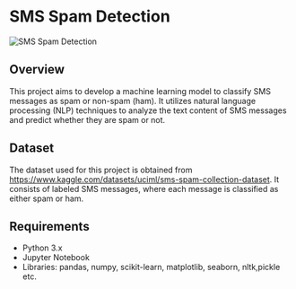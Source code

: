 # SMS Spam Detection

![SMS Spam Detection](https://your_image_link_here.jpg)

## Overview

This project aims to develop a machine learning model to classify SMS messages as spam or non-spam (ham). It utilizes natural language processing (NLP) techniques to analyze the text content of SMS messages and predict whether they are spam or not.

## Dataset

The dataset used for this project is obtained from https://www.kaggle.com/datasets/uciml/sms-spam-collection-dataset. It consists of labeled SMS messages, where each message is classified as either spam or ham.

## Requirements

- Python 3.x
- Jupyter Notebook 
- Libraries: pandas, numpy, scikit-learn, matplotlib, seaborn, nltk,pickle etc. 



